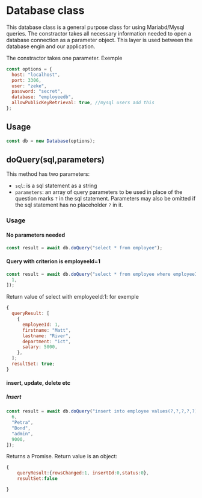 # Database class

This database class is a general purpose class for using Mariabd/Mysql queries.
The constractor takes all necessary information needed to open a database connection as a parameter object. This layer is used between the database engin and our application.

The constractor takes one parameter. Exemple

```js
const options = {
  host: "localhost",
  port: 3306,
  user: "zeke",
  password: "secret",
  database: "employeedb",
  allowPublicKeyRetrieval: true, //mysql users add this
};
```

## Usage

```js
const db = new Database(options);
```

## **doQuery(sql,parameters)**

This method has two parameters:

- `sql`: is a sql statement as a string
- `parameters`: an array of query parameters to be used in place of the question marks `?` in the sql statement. Parameters may also be omitted if the sql statement has no placeholder `?` in it.

### Usage

#### No parameters needed

```js
const result = await db.doQuery("select * from employee");
```

#### Query with criterion is employeeId=1

```js
const result = await db.doQuery("select * from employee where employeeId=?", [
  1,
]);
```

Return value of select with employeeId:1:
for exemple

```js
{
  queryResult: [
    {
      employeeId: 1,
      firstname: "Matt",
      lastname: "River",
      department: "ict",
      salary: 5000,
    },
  ];
  resultSet: true;
}
```

#### insert, update, delete etc

##### Insert

```js
const result = await db.doQuery("insert into employee values(?,?,?,?,?)", [
  6,
  "Petra",
  "Bond",
  "admin",
  9000,
]);
```

Returns a Promise. Return value is an object:

```js
{
    queryResult:{rowsChanged:1, insertId:0,status:0},
    resultSet:false

}
```
